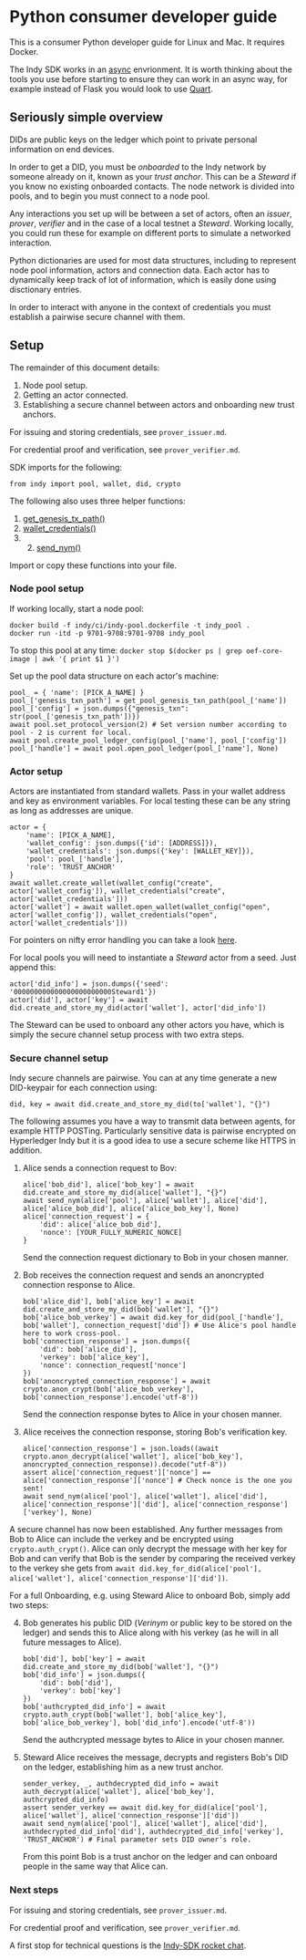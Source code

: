 # Python consumer developer guide

This is a consumer Python developer guide for Linux and Mac. It requires Docker.

The Indy SDK works in an [async](https://docs.python.org/3/library/asyncio.html) envrionment. It is worth thinking about the tools you use before starting to ensure they can work in an async way, for example instead of Flask you would look to use [Quart](https://pgjones.gitlab.io/quart/).


## Seriously simple overview

DIDs are public keys on the ledger which point to private personal information on end devices.

In order to get a DID, you must be _onboarded_ to the Indy network by someone already on it, known as your _trust anchor_. This can be a _Steward_ if you know no existing onboarded contacts. The node network is divided into pools, and to begin you must connect to a node pool.

Any interactions you set up will be between a set of actors, often an _issuer_, _prover_, _verifier_ and in the case of a local testnet a _Steward_. Working locally, you could run these for example on different ports to simulate a networked interaction.

Python dictionaries are used for most data structures, including to represent node pool information, actors and connection data. Each actor has to dynamically keep track of lot of information, which is easily done using disctionary entries.

In order to interact with anyone in the context of credentials you must establish a pairwise secure channel with them.

## Setup

The remainder of this document details:
1. Node pool setup.
2. Getting an actor connected.
3. Establishing a secure channel between actors and onboarding new trust anchors.

For issuing and storing credentials, see `prover_issuer.md`.

For credential proof and verification, see `prover_verifier.md`.

SDK imports for the following:
```
from indy import pool, wallet, did, crypto
```

The following also uses three helper functions:
1. [get_genesis_tx_path()](https://github.com/hyperledger/indy-sdk/blob/master/samples/python/src/utils.py)
2. [wallet_credentials()](https://github.com/hyperledger/indy-sdk/blob/master/samples/python/src/getting_started.py)
3. 2. [send_nym()](https://github.com/hyperledger/indy-sdk/blob/master/samples/python/src/getting_started.py)

Import or copy these functions into your file.

### Node pool setup

If working locally, start a node pool:
```
docker build -f indy/ci/indy-pool.dockerfile -t indy_pool .
docker run -itd -p 9701-9708:9701-9708 indy_pool
```

To stop this pool at any time: `docker stop $(docker ps | grep oef-core-image | awk '{ print $1 }')`

Set up the pool data structure on each actor's machine:
```
pool_ = { 'name': [PICK_A_NAME] }
pool_['genesis_txn_path'] = get_pool_genesis_txn_path(pool_['name'])
pool_['config'] = json.dumps({"genesis_txn": str(pool_['genesis_txn_path'])})
await pool.set_protocol_version(2) # Set version number according to pool - 2 is current for local.
await pool.create_pool_ledger_config(pool_['name'], pool_['config'])
pool_['handle'] = await pool.open_pool_ledger(pool_['name'], None)
```

### Actor setup

Actors are instantiated from standard wallets. Pass in your wallet address and key as environment variables. For local testing these can be any string as long as addresses are unique.

```
actor = {
    'name': [PICK_A_NAME],
    'wallet_config': json.dumps({'id': [ADDRESS]}),
    'wallet_credentials': json.dumps({'key': [WALLET_KEY]}),
    'pool': pool_['handle'],
    'role': 'TRUST_ANCHOR'
}
await wallet.create_wallet(wallet_config("create", actor['wallet_config']), wallet_credentials("create", actor['wallet_credentials']))
actor['wallet'] = await wallet.open_wallet(wallet_config("open", actor['wallet_config']), wallet_credentials("open", actor['wallet_credentials']))
```

For pointers on nifty error handling you can take a look [here](https://github.com/hyperledger/indy-sdk/blob/master/samples/python/src/getting_started.py).

For local pools you will need to instantiate a _Steward_ actor from a seed. Just append this: 
```
actor['did_info'] = json.dumps({'seed': '000000000000000000000000Steward1'})
actor['did'], actor['key'] = await did.create_and_store_my_did(actor['wallet'], actor['did_info'])
```

The Steward can be used to onboard any other actors you have, which is simply the secure channel setup process with two extra steps.


### Secure channel setup

Indy secure channels are pairwise. You can at any time generate a new DID-keypair for each connection using:
```
did, key = await did.create_and_store_my_did(to['wallet'], "{}")
```

The following assumes you have a way to transmit data between agents, for example HTTP POSTing. Particularly sensitive data is pairwise encrypted on Hyperledger Indy but it is a good idea to use a secure scheme like HTTPS in addition.

1. Alice sends a connection request to Bov:
    ```
    alice['bob_did'], alice['bob_key'] = await did.create_and_store_my_did(alice['wallet'], "{}")
    await send_nym(alice['pool'], alice['wallet'], alice['did'], alice['alice_bob_did'], alice['alice_bob_key'], None)
    alice['connection_request'] = {
        'did': alice['alice_bob_did'],
        'nonce': [YOUR_FULLY_NUMERIC_NONCE]
    }
    ```
    Send the connection request dictionary to Bob in your chosen manner.

2. Bob receives the connection request and sends an anoncrypted connection response to Alice.
    ```
    bob['alice_did'], bob['alice_key'] = await did.create_and_store_my_did(bob['wallet'], "{}")
    bob['alice_bob_verkey'] = await did.key_for_did(pool_['handle'], bob['wallet'], connection_request['did']) # Use Alice's pool handle here to work cross-pool.
    bob['connection_response'] = json.dumps({
        'did': bob['alice_did'],
        'verkey': bob['alice_key'],
        'nonce': connection_request['nonce']
    })
    bob['anoncrypted_connection_response'] = await crypto.anon_crypt(bob['alice_bob_verkey'], bob['connection_response'].encode('utf-8'))
    ```
    Send the connection response bytes to Alice in your chosen manner.
    
3. Alice receives the connection response, storing Bob's verification key.
    ```
    alice['connection_response'] = json.loads((await crypto.anon_decrypt(alice['wallet'], alice['bob_key'], anoncrypted_connection_response)).decode("utf-8"))
    assert alice['connection_request']['nonce'] == alice['connection_response']['nonce'] # Check nonce is the one you sent!
    await send_nym(alice['pool'], alice['wallet'], alice['did'], alice['connection_response']['did'], alice['connection_response']['verkey'], None)
    ```

A secure channel has now been established. Any further messages from Bob to Alice can include the verkey and be encrypted using `crypto.auth_crypt()`. Alice can only decrypt the message with her key for Bob and can verify that Bob is the sender by comparing the received verkey to the verkey she gets from `await did.key_for_did(alice['pool'], alice['wallet'], alice['connection_response']['did'])`.

For a full Onboarding, e.g. using Steward Alice to onboard Bob, simply add two steps:

4. Bob generates his public DID (_Verinym_ or public key to be stored on the ledger) and sends this to Alice along with his verkey (as he will in all future messages to Alice).
    ```
    bob['did'], bob['key'] = await did.create_and_store_my_did(bob['wallet'], "{}")
    bob['did_info'] = json.dumps({
        'did': bob['did'],
        'verkey': bob['key']
    })
    bob['authcrypted_did_info'] = await crypto.auth_crypt(bob['wallet'], bob['alice_key'], bob['alice_bob_verkey'], bob['did_info'].encode('utf-8'))
    ```
    Send the authcrypted message bytes to Alice in your chosen manner.

5. Steward Alice receives the message, decrypts and registers Bob's DID on the ledger, establishing him as a new trust anchor.
    ```
    sender_verkey, _, authdecrypted_did_info = await auth_decrypt(alice['wallet'], alice['bob_key'], authcrypted_did_info)
    assert sender_verkey == await did.key_for_did(alice['pool'], alice['wallet'], alice['connection_response']['did'])
    await send_nym(alice['pool'], alice['wallet'], alice['did'], authdecrypted_did_info['did'], authdecrypted_did_info['verkey'], 'TRUST_ANCHOR') # Final parameter sets DID owner's role.
    ```
    From this point Bob is a trust anchor on the ledger and can onboard people in the same way that Alice can.


### Next steps

For issuing and storing credentials, see `prover_issuer.md`.

For credential proof and verification, see `prover_verifier.md`.

A first stop for technical questions is the [Indy-SDK rocket chat](https://chat.hyperledger.org/channel/indy-sdk).

